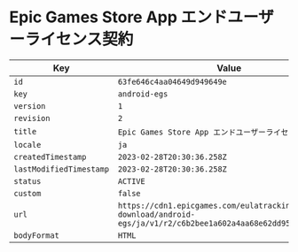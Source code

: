 # Epic Games Store App エンドユーザーライセンス契約

| Key | Value |
| --- | ----- |
| `id` | `63fe646c4aa04649d949649e` |
| `key` | `android-egs` |
| `version` | `1` |
| `revision` | `2` |
| `title` | `Epic Games Store App エンドユーザーライセンス契約` |
| `locale` | `ja` |
| `createdTimestamp` | `2023-02-28T20:30:36.258Z` |
| `lastModifiedTimestamp` | `2023-02-28T20:30:36.258Z` |
| `status` | `ACTIVE` |
| `custom` | `false` |
| `url` | `https://cdn1.epicgames.com/eulatracking-download/android-egs/ja/v1/r2/c6b2bee1a602a4aa68e62dd95e2a26fd.pdf` |
| `bodyFormat` | `HTML` |
